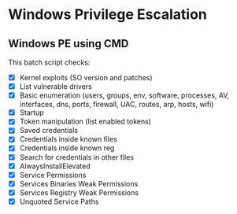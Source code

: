 # Windows Privilege Escalation

## Windows PE using CMD

This batch script checks:

- [x] Kernel exploits (SO version and patches)
- [x] List vulnerable drivers
- [x] Basic enumeration (users, groups, env, software, processes, AV, interfaces, dns, ports, firewall, UAC, routes, arp, hosts, wifi)
- [x] Startup 
- [x] Token manipulation (list enabled tokens)
- [x] Saved credentials
- [x] Credentials inside known files
- [x] Credentials inside known reg
- [x] Search for credentials in other files
- [x] AlwaysInstallElevated
- [x] Service Permissions
- [x] Services Binaries Weak Permissions
- [x] Services Registry Weak Permissions
- [x] Unquoted Service Paths